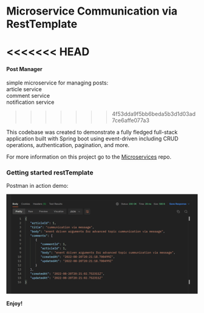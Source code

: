 # Microservice Communication via RestTemplate
<<<<<<< HEAD
=======


#### Post Manager
simple microservice for managing posts: \
article service \
comment service \
notification service 
>>>>>>> 4f53dda9f5bb6beda5b3d1d03ad7ce6affe077a3




This codebase was created to demonstrate a fully fledged full-stack application built with Spring boot using event-driven including CRUD operations, authentication, pagination, and more.

For more information on this project go to the [Microservices](https://github.com/canguejamba/microservices) repo.



### Getting started restTemplate

Postman in action demo:

![](/resources/postman_in_action.png)



**Enjoy!**

